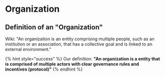 # Organization

## Definition of an "Organization"

Wiki: "An organization is an entity comprising multiple people, such as an institution or an association, that has a collective goal and is linked to an external environment."

{% hint style="success" %}
Our definition: **"An organization is a entity that is comprised of multiple actors with clear governance rules and incentives \(protocol\)"**
{% endhint %}

  
   

